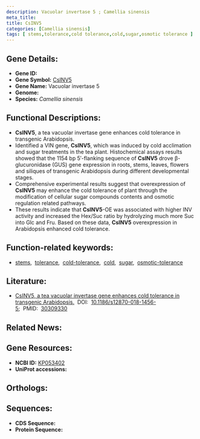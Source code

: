 ```yaml
---
description: Vacuolar invertase 5 ; Camellia sinensis
meta_title:
title: CsINV5
categories: [Camellia sinensis]
tags: [ stems,tolerance,cold tolerance,cold,sugar,osmotic tolerance ]
---
```


## Gene Details:
- **Gene ID:** []()
- **Gene Symbol:** <u>CsINV5</u>
- **Gene Name:** Vacuolar invertase 5
- **Genome:** []()
- **Species:** *Camellia sinensis*

## Functional Descriptions:
   - **CsINV5**, a tea vacuolar invertase gene enhances cold tolerance in transgenic Arabidopsis.
   - Identified a VIN gene, **CsINV5**, which was induced by cold acclimation and sugar treatments in the tea plant. Histochemical assays results showed that the 1154 bp 5′-flanking sequence of **CsINV5** drove β-glucuronidase (GUS) gene expression in roots, stems, leaves, flowers and siliques of transgenic Arabidopsis during different developmental stages.
   - Comprehensive experimental results suggest that overexpression of **CsINV5** may enhance the cold tolerance of plant through the modification of cellular sugar compounds contents and osmotic regulation related pathways.
   - These results indicate that **CsINV5**-OE was associated with higher INV activity and increased the Hex/Suc ratio by hydrolyzing much more Suc into Glc and Fru. Based on these data, **CsINV5** overexpression in Arabidopsis enhanced cold tolerance.

## Function-related keywords:
   - [stems](/tags/stems/),&nbsp;&nbsp;[tolerance](/tags/tolerance/),&nbsp;&nbsp;[cold-tolerance](/tags/cold-tolerance/),&nbsp;&nbsp;[cold](/tags/cold/),&nbsp;&nbsp;[sugar](/tags/sugar/),&nbsp;&nbsp;[osmotic-tolerance](/tags/osmotic-tolerance/)

## Literature:
   - [CsINV5, a tea vacuolar invertase gene enhances cold tolerance in transgenic Arabidopsis.](https://doi.org/10.1186/s12870-018-1456-5)&nbsp;&nbsp;DOI:&nbsp;&nbsp;[10.1186/s12870-018-1456-5](https://doi.org/10.1186/s12870-018-1456-5);&nbsp;&nbsp;PMID:&nbsp;&nbsp;[30309330](https://pubmed.ncbi.nlm.nih.gov/30309330/)

## Related News:

## Gene Resources:
- **NCBI ID:**  [KP053402](https://www.ncbi.nlm.nih.gov/gene/?term=KP053402)
- **UniProt accessions:**  [](https://www.uniprot.org/uniprotkb//entry)

## Orthologs:

## Sequences:
- **CDS Sequence:**
- **Protein Sequence:**
